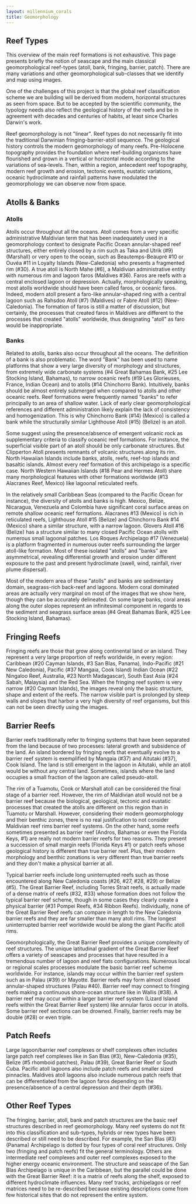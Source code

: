```yaml
---
layout: millennium_corals
title: Geomorphology
---
```


## Reef Types

This overview of the main reef formations is not exhaustive. This page presents briefly the notion of seascape and the main classical geomorphological reef-types (atoll, bank, fringing, barrier, patch). There are many variations and other geomorphological sub-classes that we identify and map using images.

One of the challenges of this project is that the global reef classification scheme we are building will be derived from modern, horizontal structures as seen from space. But to be accepted by the scientific community, the typology needs also reflect the geological history of the reefs and be in agreement with decades and centuries of habits, at least since Charles Darwin's work.

Reef geomorphology is not "linear". Reef types do not necessarily fit into the traditional Darwinian fringing-barrier-atoll sequence. The geological history controls the modern geomorphology of many reefs. Pre-Holocene topography provides the foundation where reef-building organisms have flourished and grown in a vertical or horizontal mode according to the variations of sea-levels. Then, within a region, antecedent reef topography, modern reef growth and erosion, tectonic events, eustatic variations, oceanic hydroclimate and rainfall patterns have modulated the geomorphology we can observe now from space.

## Atolls & Banks

### Atolls

Atolls occur throughout all the oceans. Atoll comes from a very specific administrative Maldivian term that has been inadequately used in a geomorphology context to designate Pacific Ocean annular-shaped reef structures, either entirely closed by a rim such as Taka and Utrik (#9) (Marshall) or very open to the ocean, such as Beautemps-Beaupré #10 or Ouvéa #11 in Loyalty Islands (New-Caledonia) who presents a fragmented rim (#30). A true atoll is North Mahe (#6), a Maldivian administrative entity with numerous rim and lagoon faros (Maldives #36). Faros are reefs with a central enclosed lagoon or depression. Actually, morphologically speaking, most atolls worldwide should have been called faros, or oceanic faros. Indeed, modern atoll present a faro-like annular-shaped ring with a central lagoon such as Rahsdoo Atoll (#7) (Maldives) or Fabre Atoll (#12) (New-Caledonia). The formation of faros is still a matter of discussion, but certainly, the processes that created faros in Maldives are different to the processes that created "atolls" worldwide, thus designating "atoll" as faro would be inappropriate.

### Banks

Related to atolls, banks also occur throughout all the oceans. The definition of a bank is also problematic. The word "Bank" has been used to name platforms that show a very large diversity of morphology and structures, from extremely wide carbonate systems (#4 Great Bahamas Bank, #25 Lee Stocking Island, Bahamas), to narrow oceanic reefs (#19 Les Glorieuses, France, Indian Ocean) and to atolls (#14 Chinchorro Bank). Intuitively, banks should be almost entirely submerged when compared to atolls and other oceanic reefs. Reef formations were frequently named "banks" to refer principally to an area of shallow water. Lack of early clear geomorphological references and different administration likely explain the lack of consistency and homogenization. This is why Chinchorro Bank (#14) (Mexico) is called a bank while the structurally similar Lighthouse Atoll (#15) (Belize) is an atoll.

Some suggest using the presence/absence of emergent volcanic rock as supplementary criteria to classify oceanic reef formations. For instance, the superficial visible part of an atoll should be only carbonate structures. But Clipperton Atoll presents remnants of volcanic structures along its rim. North Hawaiian Islands include banks, atolls, reefs, reef-top islands and basaltic islands. Almost every reef formation of this archipelago is a specific case. North Western Hawaiian Islands (#18 Pear and Hermes Atoll) share many morphological features with other formations worldwide (#13 Alacranes Reef, Mexico) like lagoonal reticulated reefs.

In the relatively small Caribbean Seas (compared to the Pacific Ocean for instance), the diversity of atolls and banks is high. Mexico, Belize, Nicaragua, Venezuela and Colombia have significant coral surface areas on remote shallow oceanic reef formations. Alacranes #13 (Mexico) is rich in reticulated reefs, Lighthouse Atoll #15 (Belize) and Chinchorro Bank #14 (Mexico) share a similar structure, with a narrow lagoon. Glovers Atoll #16 (Belize) has a structure similar to many closed Pacific Ocean atolls with numerous small lagoonal patches. Los Roques Archipelago #17 (Venezuela) is a platform fragmented in numerous outer reefs surrounding the larger atoll-like formation. Most of these isolated "atolls" and "banks" are asymmetrical, revealing differential growth and erosion under different exposure to the past and present hydroclimate (swell, wind, rainfall, river plume dispersal).

Most of the modern area of these "atolls" and banks are sedimentary domain, seagrass-rich back-reef and lagoons. Modern coral dominated areas are actually very marginal on most of the images that we show here, though they can be accurately delineated. On some large banks, coral areas along the outer slopes represent an infinitesimal component in regards to the sediment and seagrass surface areas (#4 Great Bahamas Bank, #25 Lee Stocking Island, Bahamas).

## Fringing Reefs

Fringing reefs are those that grow along continental land or an island. They represent a very large proportion of reefs worldwide, in every region: Caribbean (#20 Cayman Islands, #3 San Blas, Panama), Indo-Pacific (#21 New Caledonia), Pacific (#37 Mangaia, Cook Island) Indian Ocean (#22 Ningaloo Reef, Australia, #23 North Madagascar), South East Asia (#24 Sabah, Malaysia) and the Red Sea. When the fringing reef system is very narrow (#20 Cayman Islands), the images reveal only the basic structure, shape and extent of the reefs. The narrow visible part is prolonged by steep walls and slopes that harbor a very high diversity of reef organisms, but this can not be seen directly using the images.

## Barrier Reefs

Barrier reefs traditionally refer to fringing systems that have been separated from the land because of two processes: lateral growth and subsidence of the land. An island bordered by fringing reefs that eventually evolve to a barrier reef system is exemplified by Mangaia (#37) and Aitutaki (#37), Cook Island. The land is still emergent in the lagoon in Aitutaki, while an atoll would be without any central land. Sometimes, islands where the land occupies a small fraction of the lagoon are called pseudo-atoll.

The rim of a Tuamotu, Cook or Marshall atoll can be considered the final stage of a barrier reef. However, the rim of Maldivian atoll would not be a barrier reef because the biological, geological, tectonic and eustatic processes that created the atolls are different on this region than in Tuamotu or Marshall. However, considering their modern geomorphology and their benthic zones, there is no real justification to not consider Maldivian reef rims barrier reef systems. On the other hand, some reefs sometimes presented as barrier reef (Andros, Bahamas or even the Florida Keys, #1) are really not modern barrier reefs for two reasons. They present a succession of small margin reefs (Florida Keys #1) or patch reefs whose geological history is different than true barrier reef. Plus, their modern morphology and benthic zonations is very different than true barrier reefs and they don't make a physical barrier at all.

Typical barrier reefs include long uninterrupted reefs such as those encountered along New Caledonia coasts (#26, #27, #28, #29) or Belize (#5). The Great Barrier Reef, including Torres Strait reefs, is actually made of a dense matrix of reefs (#32, #33) whose formation does not follow the typical barrier reef scheme, though in some cases they clearly create a physical barrier (#31 Pompei Reefs, #34 Ribbon Reefs). Individually, none of the Great Barrier Reef reefs can compare in length to the New Caledonia barrier reefs and they are far smaller than many atoll rims. The longest uninterrupted barrier reef worldwide would be along the giant Pacific atoll rims.

Geomorphologically, the Great Barrier Reef provides a unique complexity of reef structures. The unique latitudinal gradient of the Great Barrier Reef offers a variety of seascapes and processes that have resulted in a tremendous number of lagoon and reef flats configurations. Numerous local or regional scales processes modulate the basic barrier reef scheme worldwide. For instance, islands may occur within the barrier reef system such as in Palau (#39) or Mayotte. Barrier reefs may form almost closed annular-shaped structures (Palau #40). Barrier reef may connect to fringing reefs making a continuous shore-ocean structure like in Wallis (#38). A barrier reef may occur within a larger barrier reef system (Lizard Island reefs within the Great Barrier Reef system) like annular faros occur in atolls. Some barrier reef sections can be drowned. Finally, barrier reefs may be double (#28) or even triple.

## Patch Reefs

Large lagoon/barrier reef complexes or shelf complexes often includes large patch reef complexes like in San Blas (#3), New-Caledonia (#35), Belize (#5 rhomboid patches), Palau (#39), Great Barrier Reef or South Cuba. Pacific atoll lagoons also include patch reefs and smaller sized pinnacles. Maldives atoll lagoons also include numerous patch reefs that can be differentiated from the lagoon faros depending on the presence/absence of a central depression and their depth (#36).

## Other Reef Types

The fringing, barrier, atoll, bank and patch structures are the basic reef structures described in reef geomorphology. Many reef systems do not fit into this classification and sub-types, hybrids or new types have been described or still need to be described. For example, the San Blas (#3) (Panama) Archipelago is dotted by four types of coral reef structures. Only two (fringing and patch reefs) fit the general terminology. Others are intermediate reef complexes and outer reef complexes exposed to the higher energy oceanic environment. The structure and seascape of the San Blas Archipelago is unique in the Caribbean, but the parallel could be done with the Great Barrier Reef: it is a matrix of reefs along the shelf, exposed to different hydroclimate influences. Many reef tracks, archipelagos or reef matrices need to be re-described because existing descriptions come from few historical sites that do not represent the entire system.
